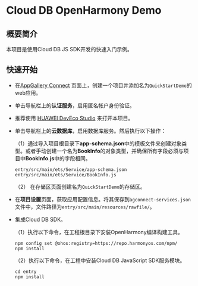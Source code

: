 #  Cloud DB OpenHarmony Demo


## 概要简介
本项目是使用Cloud DB JS SDK开发的快速入门示例。

## 快速开始
- 在[AppGallery Connect](https://developer.huawei.com/consumer/cn/service/josp/agc/index.html#/myProject) 页面上，创建一个项目并添加名为`QuickStartDemo`的web应用。

- 单击导航栏上的**认证服务**，启用匿名帐户身份验证。

- 推荐使用 [HUAWEI DevEco Studio](https://developer.harmonyos.com/en/docs/documentation/doc-guides/ide_versions_overview-0000001356521213) 来打开本项目。

- 单击导航栏上的**云数据库**，启用数据库服务。然后执行以下操作：

  （1）通过导入项目根目录下**app-schema.json**中的模板文件来创建对象类型。或者手动创建一个名为**BookInfo**的对象类型，并确保所有字段必须与项目中**BookInfo.js**中的字段相同。

  ```
  entry/src/main/ets/Service/app-schema.json
  entry/src/main/ets/Service/BookInfo.js
  ```

  （2） 在存储区页面创建名为`QuickStartDemo`的存储区。


- 在**项目设置**页面，获取应用配置信息。将其保存到`agconnect-services.json`文件中，文件路径为`entry/src/main/resources/rawfile/`。


- 集成Cloud DB SDK。

  （1）执行以下命令，在工程根目录下安装OpenHarmony编译构建工具。

    ```
    npm config set @ohos:registry=https://repo.harmonyos.com/npm/
    npm install
    ```

  （2）执行以下命令，在工程中安装Cloud DB JavaScript SDK服务模块。

    ```
    cd entry
    npm install
    ```
